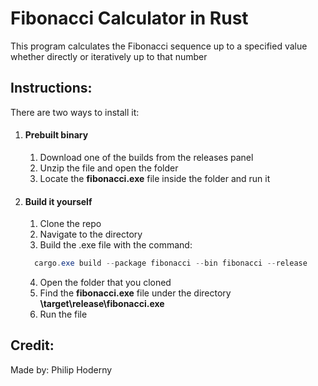 # Fibonacci Calculator in Rust

This program calculates the Fibonacci sequence up to a specified value whether directly or iteratively up to that number

## Instructions:

There are two ways to install it:

1. #### Prebuilt binary
    1. Download one of the builds from the releases panel
    2. Unzip the file and open the folder
    3. Locate the <b>fibonacci.exe</b> file inside the folder and run it

2. #### Build it yourself
    1. Clone the repo
    2. Navigate to the directory
    3. Build the .exe file with the command:
    ``` ps1
      cargo.exe build --package fibonacci --bin fibonacci --release
    ```

    4. Open the folder that you cloned
    5. Find the <b>fibonacci.exe</b> file under the directory <b>\target\release\fibonacci.exe</b>
    6. Run the file

## Credit:

Made by: Philip Hoderny
